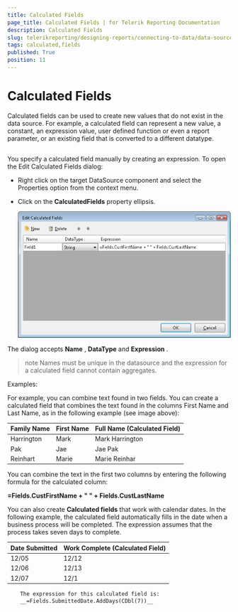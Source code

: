 ```yaml
---
title: Calculated Fields
page_title: Calculated Fields | for Telerik Reporting Documentation
description: Calculated Fields
slug: telerikreporting/designing-reports/connecting-to-data/data-source-components/calculated-fields
tags: calculated,fields
published: True
position: 11
---
```


# Calculated Fields



Calculated fields can be used to create new values         that do not exist in the data source. For example, a calculated field         can represent a new value, a constant, an expression value, user defined         function or even a report parameter, or an existing field that is converted         to a different datatype.       

## 

You specify a calculated field manually by creating an           expression. To open the Edit Calculated Fields dialog:         

* Right click on the target DataSource component and select the Properties option from the context menu.             

* Click on the __CalculatedFields__  property ellipsis.               

  ![](images/CalculatedFields.png)

The dialog accepts __Name__ , __DataType__  and           __Expression__ .         

>note Names must be unique in the datasource and the expression for a calculated             field cannot contain aggregates.           


Examples:

For example, you can combine text found in two fields. You can           create a calculated field that combines the text found in the columns First Name           and Last Name, as in the following example (see image above):         


| Family Name | First Name | Full Name (Calculated Field) |
| ------ | ------ | ------ |
|Harrington|Mark|Mark Harrington|
|Pak|Jae|Jae Pak|
|Reinhart|Marie|Marie Reinhar|




You can combine the text in the first two columns by entering the following           formula for the calculated column:         

__=Fields.CustFirstName + " " + Fields.CustLastName__ 

You can also create __Calculated fields__  that work with calendar dates. In the           following example, the calculated field automatically fills in the date when a           business process will be completed. The expression assumes that the process takes           seven days to complete.         


| Date Submitted | Work Complete (Calculated Field) |
| ------ | ------ |
|12/05|12/12|
|12/06|12/13|
|12/07|12/1|


        The expression for this calculated field is:
        __=Fields.SubmittedDate.AddDays(CDbl(7))__ 
